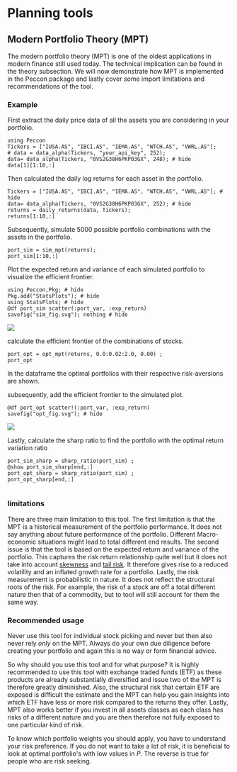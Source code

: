 # Planning tools
## Modern Portfolio Theory (MPT) 
The modern portfolio theory (MPT) is one of the oldest applications in modern finance still used today. The technical implication can be found in the theory subsection.  We will now demonstrate how MPT is implemented in the Peccon package and lastly cover some import limitations and recommendations of the tool. 
### Example 

First extract the daily price data of all the assets you are considering in your portfolio. 
```@example mpt
using Peccon
Tickers = ["IUSA.AS", "IBCI.AS", "IEMA.AS", "WTCH.AS", "VWRL.AS"]; 
# data = data_alpha(Tickers, "your_api_key", 252);
data= data_alpha(Tickers, "0VS2G38H6PKP03GX", 248); # hide
data[1][1:10,:]

``` 

Then calculated the daily log returns for each asset in the portfolio. 


```@example mpt
Tickers = ["IUSA.AS", "IBCI.AS", "IEMA.AS", "WTCH.AS", "VWRL.AS"]; # hide
data= data_alpha(Tickers, "0VS2G38H6PKP03GX", 252); # hide
returns = daily_returns(data, Tickers);
returns[1:10,:]
```

Subsequently, simulate 5000 possible portfolio combinations with the assets in the portfolio. 
```@example mpt 
port_sim = sim_mpt(returns);
port_sim[1:10,:]

```

Plot the expected return and variance of each simulated portfolio to visualize the efficient frontier.  
```@example mpt 
using Peccon,Pkg; # hide
Pkg.add("StatsPlots"); # hide
using StatsPlots; # hide 
@df port_sim scatter(:port_var, :exp_return)
savefig("sim_fig.svg"); nothing # hide 
``` 
![](sim_fig.svg)

calculate the efficient frontier of the combinations of stocks. 

```@example mpt
port_opt = opt_mpt(returns, 0.0:0.02:2.0, 0.00) ; 
port_opt
```
In the dataframe the optimal portfolios with their respective risk-aversions are shown. 


subsequently, add the efficient frontier to the simulated plot. 

```@example mpt
@df port_opt scatter!(:port_var, :exp_return)
savefig("opt_fig.svg"); # hide 
``` 
![](opt_fig.svg)

Lastly, calculate the sharp ratio to find the portfolio with the optimal  return variation ratio 

```@example mpt 
port_sim_sharp = sharp_ratio(port_sim) ; 
@show port_sim_sharp[end,:]
port_opt_sharp = sharp_ratio(port_sim) ; 
port_opt_sharp[end,:]


```

### limitations 

There are three main limitation to this tool. The first limitation is that the MPT is a historical measurement of the portfolio performance. It does not say anything about future performance of the portfolio. Different Macro-economic situations might lead to total different end results. The second issue is that the tool is based on the expected return and variance of the portfolio. This captures the risk return relationship quite well but it does not take into account [skewness](https://en.wikipedia.org/wiki/Skewness) and [tail risk](https://en.wikipedia.org/wiki/Tail_risk). It therefore gives rise to a reduced volatility and an inflated growth rate for a portfolio. Lastly, the risk measurement is probabilistic in nature. It does not reflect the structural roots of the risk. For example, the risk of a stock are off a total different nature then that of a commodity, but to tool will still account for them the same way. 


### Recommended usage
Never use this tool for individual stock picking and never but then also never rely *only* on the MPT. Always do your own due diligence before creating your portfolio and again this is no way or form financial advice. 

So why should you use this tool and for what purpose? It is highly recommended to use this tool with exchange traded funds (ETF) as these products are already substantially diversified and issue two of the MPT is therefore greatly diminished. Also, the structural risk that certain ETF are exposed is difficult the estimate and the MPT can help you gain insights into which ETF have less or more risk compared to the returns they offer. Lastly, MPT also works better if you invest in all assets classes as each class has risks of a different nature and you are then therefore not fully exposed to one particular kind of risk. 

To know which portfolio weights you should apply, you have to understand your risk preference. If you do not want to take a lot of risk, it is beneficial to look at optimal portfolio's with low values in $P$. The reverse is true for people who are risk seeking. 
